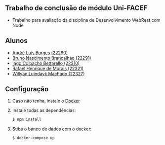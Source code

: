 ## Trabalho de conclusão de módulo Uni-FACEF

- Trabalho para avaliação da disciplina de Desenvolvimento WebRest com Node

## Alunos

- [André Luis Borges (22290)](https://github.com/Andre-Borges)
- [Bruno Nascimento Brancalhao (22291)](https://github.com/brunobrancalhao)
- [Iago Colbacho Bettarello (22310)](https://github.com/bettarelloiago)
- [Rafael Henrique de Morais (22321)](https://github.com/rhMorais)
- [Willyan Luindayk Machado (22327)](https://github.com/luindayk)

## Configuração

1. Caso não tenha, instale o [Docker](https://www.docker.com/get-started)  
   
2. Instale todas as dependências:

	```sh
	$ npm install
	```

3. Suba o banco de dados com o docker:

	```sh
	$ docker-compose up
	```
